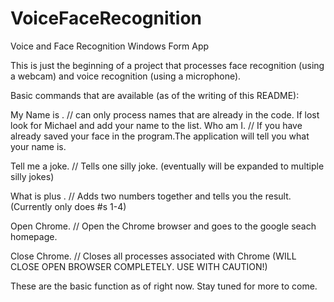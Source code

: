 # VoiceFaceRecognition
Voice and Face Recognition Windows Form App

This is just the beginning of a project that processes face recognition (using a webcam) and voice recognition 
(using a microphone). 

Basic commands that are available (as of the writing of this README):

My Name is <your name>.  // can only process names that are already in the code. If lost look for Michael and add your 
			    name to the list.
Who am I. // If you have already saved your face in the program.The application will tell you what your name is. 

Tell me a joke. // Tells one silly joke. (eventually will be expanded to multiple silly jokes)

What is <number> plus <number>. // Adds two numbers together and tells you the result. (Currently only does #s 1-4)

Open Chrome. // Open the Chrome browser and goes to the google seach homepage. 

Close Chrome. // Closes all processes associated with Chrome (WILL CLOSE OPEN BROWSER COMPLETELY. USE WITH CAUTION!)

These are the basic function as of right now. Stay tuned for more to come.
